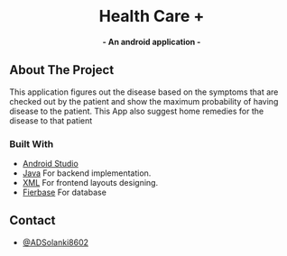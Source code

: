 

<br />
<p align="center">
  <h1 align="center">Health Care +</h1>
  <h4 align="center">- An android application -</h3>
</p>




<!-- ABOUT THE PROJECT -->

## About The Project

This application figures out the disease based on the symptoms that are checked
out by the patient and show the maximum probability of having disease to the patient.
This App also suggest home remedies for the disease to that patient 

### Built With
- [Android Studio](https://developer.android.com/guide)
- [Java](https://www.java.com/) For backend implementation.
- [XML](https://developer.android.com/reference/android/util/Xml) For frontend layouts designing.
- [Fierbase](https://firebase.google.com/) For database

## Contact

- [@ADSolanki8602](https://github.com/ADSolanki8602)
